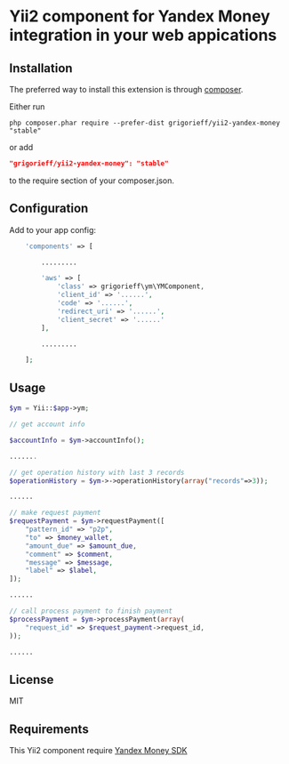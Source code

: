 Yii2 component for Yandex Money integration in your web appications
===================================================================

Installation
------------

The preferred way to install this extension is through [composer](http://getcomposer.org/download/).

Either run

```
php composer.phar require --prefer-dist grigorieff/yii2-yandex-money "stable"
```

or add

```json
"grigorieff/yii2-yandex-money": "stable"
```

to the require section of your composer.json.

Configuration
------------

Add to your app config:

```php
    'components' => [

        .........

        'aws' => [
            'class' => grigorieff\ym\YMComponent,
            'client_id' => '......',
            'code' => '......',
            'redirect_uri' => '......',
            'client_secret' => '......'
        ],

        .........

    ];
```

Usage
-----

```php
$ym = Yii::$app->ym;

// get account info

$accountInfo = $ym->accountInfo();

.......

// get operation history with last 3 records
$operationHistory = $ym->->operationHistory(array("records"=>3));

......

// make request payment
$requestPayment = $ym->requestPayment([
    "pattern_id" => "p2p",
    "to" => $money_wallet,
    "amount_due" => $amount_due,
    "comment" => $comment,
    "message" => $message,
    "label" => $label,
]);

......

// call process payment to finish payment
$processPayment = $ym->processPayment(array(
    "request_id" => $request_payment->request_id,
));

......

```

License
-------

MIT

Requirements
------------
This Yii2 component require [Yandex Money SDK][1]


[1]:https://github.com/yandex-money/yandex-money-sdk-php